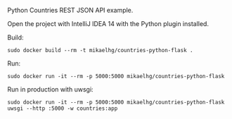 Python Countries REST JSON API example.

Open the project with IntelliJ IDEA 14 with the Python plugin installed.

Build:

    sudo docker build --rm -t mikaelhg/countries-python-flask .

Run:
     
    sudo docker run -it --rm -p 5000:5000 mikaelhg/countries-python-flask 

Run in production with uwsgi:
     
    sudo docker run -it --rm -p 5000:5000 mikaelhg/countries-python-flask uwsgi --http :5000 -w countries:app
